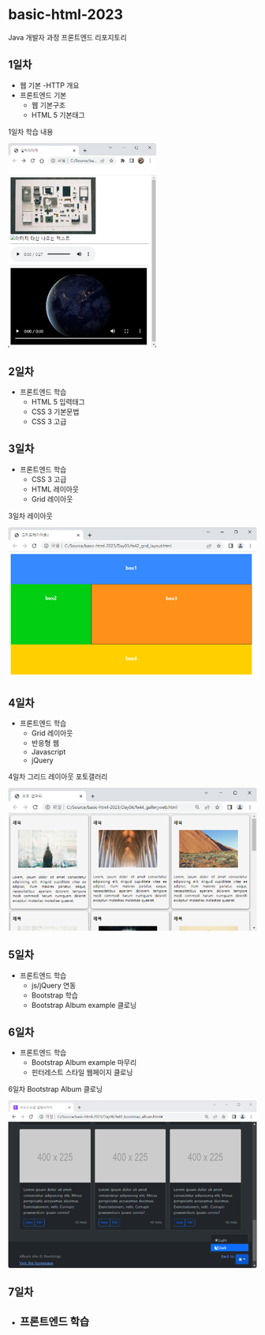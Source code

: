 # basic-html-2023
Java 개발자 과정 프론트엔드 리포지토리

## 1일차
- 웹 기본
    -HTTP 개요
- 프론트엔드 기본
    - 웹 기본구조
    - HTML 5 기본태그

1일차 학습 내용
<!--![멀티미디어](https://raw.githubusercontent.com/yoondy07/basic-html-2023/main/image/day01.png)-->
<img src="https://raw.githubusercontent.com/yoondy07/basic-html-2023/main/image/day01.png" width="300">

## 2일차
- 프론트엔드 학습
    - HTML 5 입력태그
    - CSS 3 기본문법
    - CSS 3 고급

## 3일차
- 프론트엔드 학습
    - CSS 3 고급
    - HTML 레이아웃
    - Grid 레이아웃

3일차 레이아웃

<img src="https://raw.githubusercontent.com/yoondy07/basic-html-2023/main/image/layout.png" width="600">

## 4일차
- 프론트엔드 학습
    - Grid 레이아웃
    - 반응형 웹
    - Javascript
    - jQuery

4일차 그리드 레이아웃 포토갤러리

<img src="https://raw.githubusercontent.com/yoondy07/basic-html-2023/main/image/gallery03.png" width="600">

## 5일차
- 프론트엔드 학습
    - js/jQuery 연동
    - Bootstrap 학습
    - Bootstrap Album example 클로닝

## 6일차
- 프론트엔드 학습
    - Bootstrap Album example 마무리
    - 핀터레스트 스타일 웹페이지 클로닝

6일차  Bootstrap Album 클로닝 

<img src="https://raw.githubusercontent.com/yoondy07/basic-html-2023/main/image/album_theme.png" width="700">

## 7일차
- 프론트엔드 학습
    - 